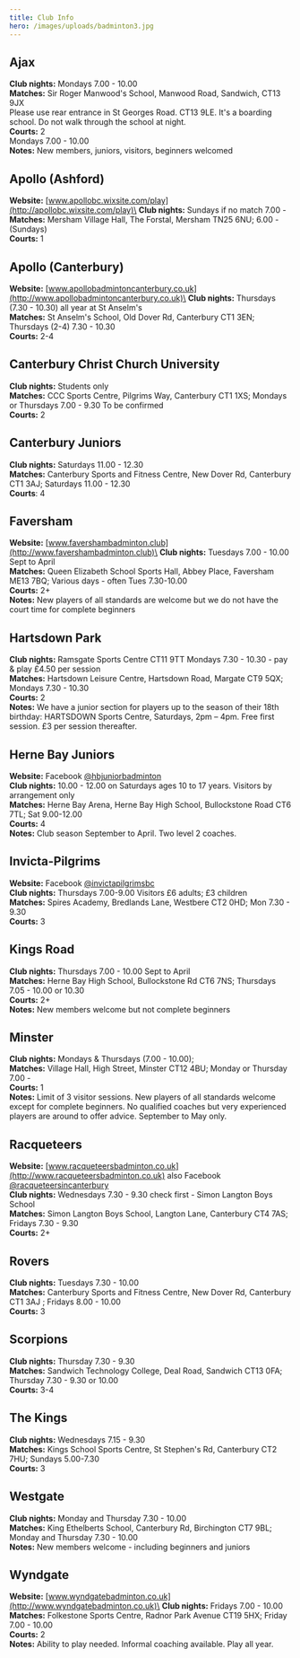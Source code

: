 ```yaml
---
title: Club Info
hero: /images/uploads/badminton3.jpg
---
```

## Ajax

**Club nights:** Mondays 7.00 - 10.00\
**Matches:** Sir Roger Manwood's School, Manwood Road, Sandwich, CT13 9JX\
Please use rear entrance in St Georges Road. CT13 9LE. It's a boarding school. Do not walk through the school at night.\
**Courts:** 2\
Mondays 7.00 - 10.00\
**Notes:** New members, juniors, visitors, beginners welcomed

## Apollo (Ashford)

**Website:** [www.apollobc.wixsite.com/play](http://apollobc.wixsite.com/play)\
**Club nights:** Sundays if no match 7.00 -\
**Matches:** Mersham Village Hall, The Forstal, Mersham TN25 6NU; 6.00 - (Sundays)\
**Courts:** 1

## Apollo (Canterbury)

**Website:** [www.apollobadmintoncanterbury.co.uk](http://www.apollobadmintoncanterbury.co.uk)\
**Club nights:** Thursdays (7.30 - 10.30) all year at St Anselm's\
**Matches:** St Anselm's School, Old Dover Rd, Canterbury CT1 3EN; Thursdays (2-4) 7.30 - 10.30\
**Courts:** 2-4

## Canterbury Christ Church University

**Club nights:** Students only\
**Matches:** CCC Sports Centre, Pilgrims Way, Canterbury CT1 1XS; Mondays or Thursdays 7.00 - 9.30 To be confirmed\
**Courts:** 2		

## Canterbury Juniors

**Club nights:** Saturdays 11.00 - 12.30\
**Matches:** Canterbury Sports and Fitness Centre, New Dover Rd, Canterbury CT1 3AJ; Saturdays 11.00 - 12.30\
**Courts**: 4

## Faversham

**Website:** [www.favershambadminton.club](http://www.favershambadminton.club)\
**Club nights:** Tuesdays 7.00 - 10.00 Sept to April\
**Matches:** Queen Elizabeth School Sports Hall, Abbey Place, Faversham ME13 7BQ;  Various days - often Tues 7.30-10.00\
**Courts:** 2+\
**Notes:** New players of all standards are welcome but we do not have the court time for complete beginners

## Hartsdown Park

**Club nights:** Ramsgate Sports Centre CT11 9TT Mondays 7.30 - 10.30 - pay & play £4.50 per session\
**Matches:** Hartsdown Leisure Centre, Hartsdown Road, Margate  CT9 5QX; Mondays 7.30 - 10.30\
**Courts:** 2\
**Notes:** We have a junior section for players up to the season of their 18th birthday: HARTSDOWN Sports Centre, Saturdays, 2pm – 4pm.  Free first session. £3 per session thereafter.

## Herne Bay Juniors

**Website:** Facebook [@hbjuniorbadminton](http://www.facebook.com/hbjuniorbadminton)\
**Club nights:** 10.00 - 12.00 on Saturdays ages 10 to 17 years. Visitors by arrangement only\
**Matches:** Herne Bay Arena, Herne Bay High School, Bullockstone Road CT6 7TL; Sat 9.00-12.00\
**Courts:** 4\
**Notes:** Club season September to April. Two level 2 coaches.

## Invicta-Pilgrims

**Website:** Facebook [@invictapilgrimsbc](http://www.facebook.com/invictapilgrimsbc)\
**Club nights:** Thursdays 7.00-9.00 Visitors £6 adults; £3 children\
**Matches:** Spires Academy, Bredlands Lane, Westbere CT2 0HD; Mon 7.30 - 9.30\
**Courts:** 3

## Kings Road

**Club nights:** Thursdays 7.00 - 10.00 Sept to April\
**Matches:** Herne Bay High School, Bullockstone Rd CT6 7NS; Thursdays 7.05 - 10.00 or 10.30\
**Courts:** 2+\
**Notes:** New members welcome but not complete beginners

## Minster

**Club nights:** Mondays & Thursdays (7.00 - 10.00);\
**Matches:** Village Hall, High Street, Minster CT12 4BU; Monday or Thursday 7.00 -\
**Courts:** 1\
**Notes:** Limit of 3 visitor sessions. New players of all standards welcome except for complete beginners. No qualified coaches but very experienced players are around to offer advice. September to May only.

## Racqueteers

**Website:** [www.racqueteersbadminton.co.uk](http://www.racqueteersbadminton.co.uk) also Facebook [@racqueteersincanterbury](https://www.facebook.com/racqueteersincanterbury/)\
**Club nights:** Wednesdays 7.30 - 9.30 check first - Simon Langton Boys School\
**Matches:** Simon Langton Boys School, Langton Lane, Canterbury CT4 7AS; Fridays 7.30 - 9.30\
**Courts:** 2+

## Rovers

**Club nights:** Tuesdays 7.30 - 10.00\
**Matches:** Canterbury Sports and Fitness Centre, New Dover Rd, Canterbury CT1 3AJ ; Fridays 8.00 - 10.00\
**Courts:** 3

## Scorpions

**Club nights:** Thursday 7.30 - 9.30\
**Matches:** Sandwich Technology College, Deal Road, Sandwich CT13 0FA; Thursday 7.30 - 9.30 or 10.00\
**Courts:** 3-4

## The Kings

**Club nights:** Wednesdays 7.15 - 9.30\
**Matches:** Kings School Sports Centre, St Stephen's Rd, Canterbury CT2 7HU; Sundays 5.00-7.30\
**Courts:** 3

## Westgate

**Club nights:** Monday and Thursday 7.30 - 10.00\
**Matches:** King Ethelberts School, Canterbury Rd, Birchington CT7 9BL; Monday and Thursday 7.30 - 10.00\
**Notes:** New members welcome - including beginners and juniors

## Wyndgate

**Website:** [www.wyndgatebadminton.co.uk](http://www.wyndgatebadminton.co.uk)\
**Club nights:** Fridays 7.00 - 10.00  \
**Matches:** Folkestone Sports Centre, Radnor Park Avenue CT19 5HX; Friday 7.00 - 10.00\
**Courts:** 2\
**Notes:** Ability to play needed. Informal coaching available. Play all year.
